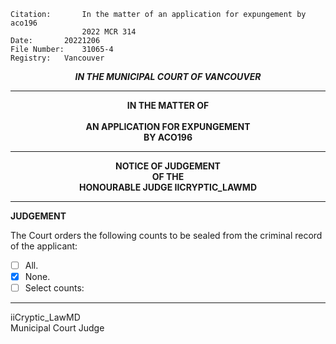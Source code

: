	Citation:       In the matter of an application for expungement by aco196
                	2022 MCR 314
	Date:		20221206
	File Number:	31065-4
	Registry:	Vancouver

<p align="center"><b><i>IN THE MUNICIPAL COURT OF VANCOUVER</b></i>

---

<p align="center"><b>
				IN THE MATTER OF
<br><br>			AN APPLICATION FOR EXPUNGEMENT 
<br>                            BY ACO196
<br>				

---

<p align="center">		
				NOTICE OF JUDGEMENT
<br>				OF THE
<br>				HONOURABLE JUDGE IICRYPTIC_LAWMD

</b>
	
---

**JUDGEMENT**

The Court orders the following counts to be sealed from the criminal record of the applicant:
- [ ] All.
- [x] None.
- [ ] Select counts:
	
---

iiCryptic_LawMD <br>
Municipal Court Judge
